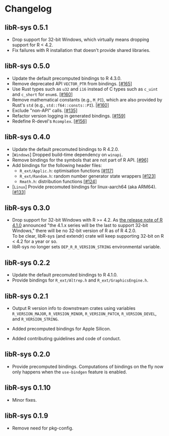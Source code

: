 # Changelog

## libR-sys 0.5.1

- Drop support for 32-bit Windows, which virtually means dropping support for R < 4.2.
- Fix failures with R installation that doesn't provide shared libraries.

## libR-sys 0.5.0

- Update the default precomputed bindings to R 4.3.0.
- Remove deprecated API `VECTOR_PTR` from bindings. [[#165]](https://github.com/extendr/libR-sys/pull/165)
- Use Rust types such as `u32` and `i16` instead of C types such as `c_uint` and `c_short` for `enum`s. [[#160]](https://github.com/extendr/libR-sys/pull/160)
- Remove mathematical constants (e.g., `M_PI`), which are also provided by Rust's `std` (e.g., `std::f64::consts::PI`). [[#160]](https://github.com/extendr/libR-sys/pull/160)
- Exclude "non-API" calls. [[#135]](https://github.com/extendr/libR-sys/pull/135)
- Refactor version logging in generated bindings. [[#159]](https://github.com/extendr/libR-sys/pull/159)
- Redefine R-devel's `Rcomplex`. [[#156]](https://github.com/extendr/libR-sys/pull/156)

## libR-sys 0.4.0

- Update the default precomuted bindings to R 4.2.0.
- [`Windows`] Dropped build-time dependency on `winapi`.
- Remove bindings for the symbols that are not part of R API. [[#96]](https://github.com/extendr/libR-sys/pull/96)
- Add bindings for the following header files:
  - `R_ext/Applic.h`: optimisation functions [[#117]](https://github.com/extendr/libR-sys/pull/117)
  - `R_ext/Random.h`: random number generator state wrappers [[#123]](https://github.com/extendr/libR-sys/pull/123)
  - `Rmath.h`: distribution functions [[#124]](https://github.com/extendr/libR-sys/pull/124)
- [`Linux`] Provide precomuted bindings for linux-aarch64 (aka ARM64). [[#133]](https://github.com/extendr/libR-sys/pull/133)

## libR-sys 0.3.0

- Drop support for 32-bit Windows with R >= 4.2. As
  [the release note of R 4.1.0](https://stat.ethz.ch/pipermail/r-announce/2021/000670.html)
  announced "the 4.1.x series will be the last to support 32-bit Windows,"
  there will be no 32-bit version of R as of R 4.2.0.  
  To be clear, libR-sys (and extendr) crate will keep supporting 32-bit on R <
  4.2 for a year or so.
- libR-sys no longer sets `DEP_R_R_VERSION_STRING` environmental variable.

## libR-sys 0.2.2

- Update the default precomuted bindings to R 4.1.0.
- Provide bindings for `R_ext/Altrep.h` and `R_ext/GraphicsEngine.h`.

## libR-sys 0.2.1

- Output R version info to downstream crates using variables `R_VERSION_MAJOR`,
 `R_VERSION_MINOR`, `R_VERSION_PATCH`, `R_VERSION_DEVEL`, and `R_VERSION_STRING`.

- Added precomputed bindings for Apple Silicon.

- Added contributing guidelines and code of conduct.

## libR-sys 0.2.0

- Provide precomputed bindings. Computations of bindings on the fly now only
  happens when the `use-bindgen` feature is enabled.

## libR-sys 0.1.10

- Minor fixes.

## libR-sys 0.1.9

- Remove need for pkg-config.
